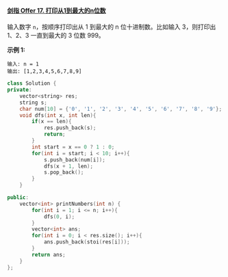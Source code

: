 #### [剑指 Offer 17. 打印从1到最大的n位数](https://leetcode-cn.com/problems/da-yin-cong-1dao-zui-da-de-nwei-shu-lcof/)

输入数字 `n`，按顺序打印出从 1 到最大的 n 位十进制数。比如输入 3，则打印出 1、2、3 一直到最大的 3 位数 999。

**示例 1:**

```
输入: n = 1
输出: [1,2,3,4,5,6,7,8,9]
```

 

```c++
class Solution {
private:
    vector<string> res;
    string s;
    char num[10] = {'0', '1', '2', '3', '4', '5', '6', '7', '8', '9'};
    void dfs(int x, int len){
        if(x == len){
            res.push_back(s);
            return;
        }
        int start = x == 0 ? 1 : 0;
        for(int i = start; i < 10; i++){
            s.push_back(num[i]);
            dfs(x + 1, len);
            s.pop_back();
        }
    }

public:
    vector<int> printNumbers(int n) {
        for(int i = 1; i <= n; i++){
            dfs(0, i);
        }
        vector<int> ans;
        for(int i = 0; i < res.size(); i++){
            ans.push_back(stoi(res[i]));
        }
        return ans;
    }
};
```


